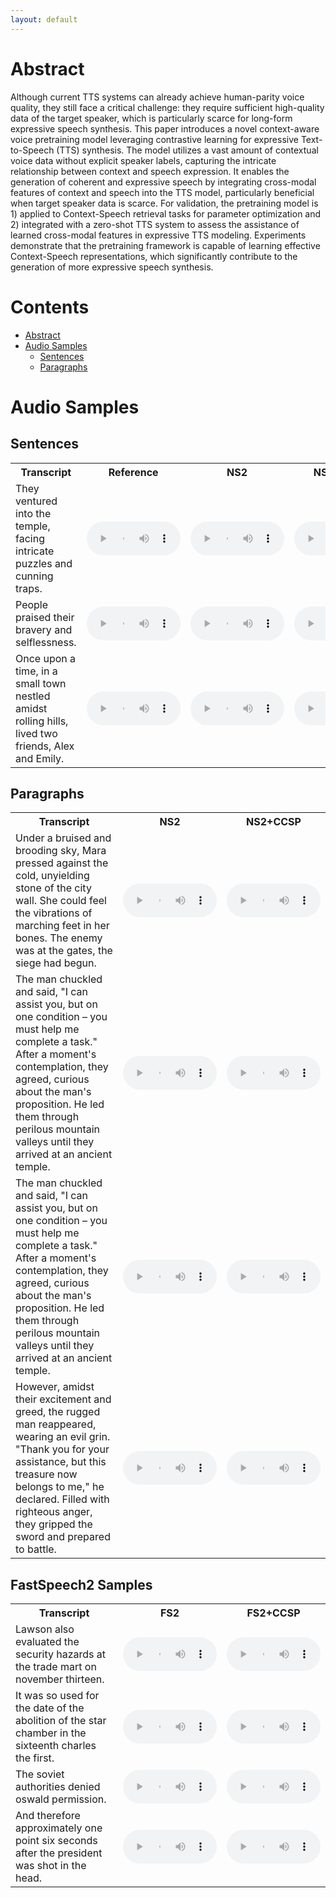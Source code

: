 ```yaml
---
layout: default
---
```


# Abstract
Although current TTS systems can already achieve human-parity voice quality, they still face a critical challenge: they require sufficient high-quality data of the target speaker, which is particularly scarce for long-form expressive speech synthesis. This paper introduces a novel context-aware voice pretraining model leveraging contrastive learning for expressive Text-to-Speech (TTS) synthesis. The model utilizes a vast amount of contextual voice data without explicit speaker labels, capturing the intricate relationship between context and speech expression. It enables the generation of coherent and expressive speech by integrating cross-modal features of context and speech into the TTS model, particularly beneficial when target speaker data is scarce. For validation, the pretraining model is 1) applied to Context-Speech retrieval tasks for parameter optimization and 2) integrated with a zero-shot TTS system to assess the assistance of learned cross-modal features in expressive TTS modeling. Experiments demonstrate that the pretraining framework is capable of learning effective Context-Speech representations, which significantly contribute to the generation of more expressive speech synthesis.

# Contents
- [Abstract](#abstract)
- [Audio Samples](#audio-samples)
  * [Sentences](#Sentences)
  * [Paragraphs](#Paragraphs)

# Audio Samples

## Sentences

<table align="center">
    <tr><th>Transcript</th><th>Reference</th><th>NS2</th><th>NS2+CCSP</th></tr>
    <tr>
        <td width="60%" style="word-wrap:break-word;">
            They ventured into the temple, facing intricate puzzles and cunning traps.
        </td>
		<td>
            <audio controls style="width: 150px;"><source src="Samples/Reference/s-1.wav"></audio><br>
        </td>
        <td>
            <audio controls style="width: 150px;"><source src="Samples/NS2/s-1.wav"></audio><br>
        </td>
        <td>
            <audio controls style="width: 150px;"><source src="Samples/NS2+CCSP/s-1.wav"></audio><br>
        </td>
    </tr>
    <tr>
		<td width="60%" style="word-wrap:break-word;">
            People praised their bravery and selflessness.
        </td>
		<td>
            <audio controls style="width: 150px;"><source src="Samples/Reference/s-2.wav"></audio><br>
        </td>
        <td>
            <audio controls style="width: 150px;"><source src="Samples/NS2/s-2-2.wav"></audio><br>
        </td>
        <td>
            <audio controls style="width: 150px;"><source src="Samples/NS2+CCSP/s-2-2.wav"></audio><br>
        </td>
    </tr>
    <tr>
		<td width="60%" style="word-wrap:break-word;">
            Once upon a time, in a small town nestled amidst rolling hills, lived two friends, Alex and Emily. 
        </td>
		<td>
            <audio controls style="width: 150px;"><source src="Samples/Reference/s-3.wav"></audio><br>
        </td>
        <td>
            <audio controls style="width: 150px;"><source src="Samples/NS2/s-3-2.wav"></audio><br>
        </td>
        <td>
            <audio controls style="width: 150px;"><source src="Samples/NS2+CCSP/s-3-2.wav"></audio><br>
        </td>
    </tr>
</table>

## Paragraphs

<table align="center">
    <tr><th>Transcript</th><th>NS2</th><th>NS2+CCSP</th></tr>
    <tr>
        <td width="60%" style="word-wrap:break-word;">
          Under a bruised and brooding sky, Mara pressed against the cold, unyielding stone of the city wall. She could feel the vibrations of marching feet in her bones. The enemy was at the gates, the siege had begun.
        </td>
        <td>
            <audio controls style="width: 150px;"><source src="Samples/NS2/p-1.wav"></audio><br>
        </td>
        <td>
            <audio controls style="width: 150px;"><source src="Samples/NS2+CCSP/p-1.wav"></audio><br>
        </td>
    </tr>
    <tr>
        <td width="60%" style="word-wrap:break-word;">
          The man chuckled and said, "I can assist you, but on one condition – you must help me complete a task." After a moment's contemplation, they agreed, curious about the man's proposition. He led them through perilous mountain valleys until they arrived at an ancient temple.
        </td>
        <td>
            <audio controls style="width: 150px;"><source src="Samples/NS2/p-2.wav"></audio><br>
        </td>
        <td>
            <audio controls style="width: 150px;"><source src="Samples/NS2+CCSP/p-2.wav"></audio><br>
        </td>
    </tr>  
    <tr>
        <td width="60%" style="word-wrap:break-word;">
          The man chuckled and said, "I can assist you, but on one condition – you must help me complete a task." After a moment's contemplation, they agreed, curious about the man's proposition. He led them through perilous mountain valleys until they arrived at an ancient temple.
        </td>
        <td>
            <audio controls style="width: 150px;"><source src="Samples/NS2/p-3.wav"></audio><br>
        </td>
        <td>
            <audio controls style="width: 150px;"><source src="Samples/NS2+CCSP/p-3.wav"></audio><br>
        </td>
    </tr>
    <tr>
        <td width="60%" style="word-wrap:break-word;">
          However, amidst their excitement and greed, the rugged man reappeared, wearing an evil grin. "Thank you for your assistance, but this treasure now belongs to me," he declared. Filled with righteous anger, they gripped the sword and prepared to battle.
        </td>
        <td>
            <audio controls style="width: 150px;"><source src="Samples/NS2/p-4.wav"></audio><br>
        </td>
        <td>
            <audio controls style="width: 150px;"><source src="Samples/NS2+CCSP/p-4.wav"></audio><br>
        </td>
    </tr>
</table>

## FastSpeech2 Samples

<table align="center">
    <tr><th>Transcript</th><th>FS2</th><th>FS2+CCSP</th></tr>
    <tr>
        <td width="60%" style="word-wrap:break-word;">
          Lawson also evaluated the security hazards at the trade mart on november thirteen.
        </td>
        <td>
            <audio controls style="width: 150px;"><source src="Samples/NS2/s-1_m.wav"></audio><br>
        </td>
        <td>
            <audio controls style="width: 150px;"><source src="Samples/NS2+CCSP/s-1_m.wav"></audio><br>
        </td>
    </tr>
    <tr>
        <td width="60%" style="word-wrap:break-word;">
          It was so used for the date of the abolition of the star chamber in the sixteenth charles the first.
        </td>
        <td>
            <audio controls style="width: 150px;"><source src="Samples/NS2/s-2_m.wav"></audio><br>
        </td>
        <td>
            <audio controls style="width: 150px;"><source src="Samples/NS2+CCSP/s-2_m.wav"></audio><br>
        </td>
    </tr>  
    <tr>
        <td width="60%" style="word-wrap:break-word;">
          The soviet authorities denied oswald permission.
        </td>
        <td>
            <audio controls style="width: 150px;"><source src="Samples/NS2/s-3_m.wav"></audio><br>
        </td>
        <td>
            <audio controls style="width: 150px;"><source src="Samples/NS2+CCSP/s-3_m.wav"></audio><br>
        </td>
    </tr>
    <tr>
        <td width="60%" style="word-wrap:break-word;">
          And therefore approximately one point six seconds after the president was shot in the head.
        </td>
        <td>
            <audio controls style="width: 150px;"><source src="Samples/NS2/s-4_m.wav"></audio><br>
        </td>
        <td>
            <audio controls style="width: 150px;"><source src="Samples/NS2+CCSP/s-4_m.wav"></audio><br>
        </td>
    </tr>
</table>
